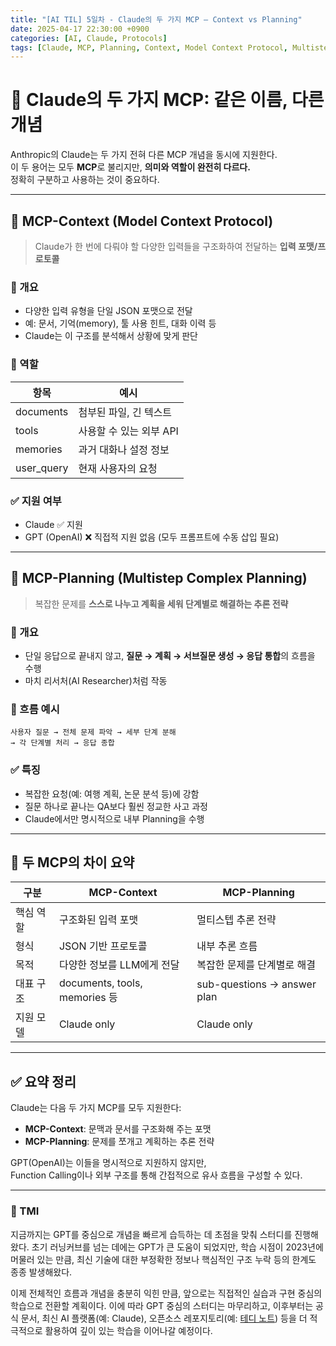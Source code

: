 ```yaml
---
title: "[AI TIL] 5일차 - Claude의 두 가지 MCP – Context vs Planning"
date: 2025-04-17 22:30:00 +0900
categories: [AI, Claude, Protocols]
tags: [Claude, MCP, Planning, Context, Model Context Protocol, Multistep Complex Planning]
---
```


# 🧠 Claude의 두 가지 MCP: 같은 이름, 다른 개념

Anthropic의 Claude는 두 가지 전혀 다른 MCP 개념을 동시에 지원한다.  
이 두 용어는 모두 **MCP**로 불리지만, **의미와 역할이 완전히 다르다.**  
정확히 구분하고 사용하는 것이 중요하다.

---

## 🔹 MCP-Context (Model Context Protocol)

> Claude가 한 번에 다뤄야 할 다양한 입력들을 구조화하여 전달하는 **입력 포맷/프로토콜**

### 🧩 개요

- 다양한 입력 유형을 단일 JSON 포맷으로 전달
- 예: 문서, 기억(memory), 툴 사용 힌트, 대화 이력 등
- Claude는 이 구조를 분석해서 상황에 맞게 판단

### 🔧 역할

| 항목       | 예시                    |
| ---------- | ----------------------- |
| documents  | 첨부된 파일, 긴 텍스트  |
| tools      | 사용할 수 있는 외부 API |
| memories   | 과거 대화나 설정 정보   |
| user_query | 현재 사용자의 요청      |

### ✅ 지원 여부

- Claude ✅ 지원
- GPT (OpenAI) ❌ 직접적 지원 없음 (모두 프롬프트에 수동 삽입 필요)

---

## 🔸 MCP-Planning (Multistep Complex Planning)

> 복잡한 문제를 **스스로 나누고 계획을 세워 단계별로 해결하는 추론 전략**

### 🧩 개요

- 단일 응답으로 끝내지 않고, **질문 → 계획 → 서브질문 생성 → 응답 통합**의 흐름을 수행
- 마치 리서처(AI Researcher)처럼 작동

### 🔧 흐름 예시

```
사용자 질문 → 전체 문제 파악 → 세부 단계 분해
→ 각 단계별 처리 → 응답 종합
```

### ✅ 특징

- 복잡한 요청(예: 여행 계획, 논문 분석 등)에 강함
- 질문 하나로 끝나는 QA보다 훨씬 정교한 사고 과정
- Claude에서만 명시적으로 내부 Planning을 수행

---

## 🎯 두 MCP의 차이 요약

| 구분      | MCP-Context                   | MCP-Planning                |
| --------- | ----------------------------- | --------------------------- |
| 핵심 역할 | 구조화된 입력 포맷            | 멀티스텝 추론 전략          |
| 형식      | JSON 기반 프로토콜            | 내부 추론 흐름              |
| 목적      | 다양한 정보를 LLM에게 전달    | 복잡한 문제를 단계별로 해결 |
| 대표 구조 | documents, tools, memories 등 | sub-questions → answer plan |
| 지원 모델 | Claude only                   | Claude only                 |

---

## ✅ 요약 정리

Claude는 다음 두 가지 MCP를 모두 지원한다:

- **MCP-Context**: 문맥과 문서를 구조화해 주는 포맷
- **MCP-Planning**: 문제를 쪼개고 계획하는 추론 전략

GPT(OpenAI)는 이들을 명시적으로 지원하지 않지만,  
Function Calling이나 외부 구조를 통해 간접적으로 유사 흐름을 구성할 수 있다.

---

### 📌 TMI

지금까지는 GPT를 중심으로 개념을 빠르게 습득하는 데 초점을 맞춰 스터디를 진행해왔다.
초기 러닝커브를 넘는 데에는 GPT가 큰 도움이 되었지만,
학습 시점이 2023년에 머물러 있는 만큼, 최신 기술에 대한 부정확한 정보나
핵심적인 구조 누락 등의 한계도 종종 발생해왔다.

이제 전체적인 흐름과 개념을 충분히 익힌 만큼,
앞으로는 직접적인 실습과 구현 중심의 학습으로 전환할 계획이다.
이에 따라 GPT 중심의 스터디는 마무리하고,
이후부터는 공식 문서, 최신 AI 플랫폼(예: Claude), 오픈소스 레포지토리(예: [테디 노트](https://github.com/teddylee777/langchain-kr)) 등을
더 적극적으로 활용하여 깊이 있는 학습을 이어나갈 예정이다.
